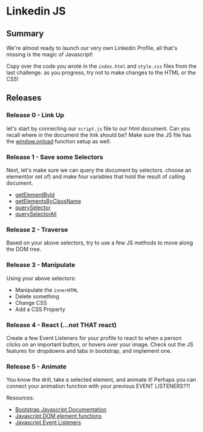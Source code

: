 # Linkedin JS

## Summary
  We're almost ready to launch our very own Linkedin Profile, all that's missing is the magic of Javascript!

  Copy over the code you wrote in the `index.html` and `style.css` files from the last challenge. as you progress, try not to make changes to the HTML or the CSS!

## Releases

### Release 0 - Link Up
  let's start by connecting our `script.js` file to our html document. Can you recall where in the document the link should be? Make sure the JS file has the [window.onload](https://developer.mozilla.org/en-US/docs/Web/API/GlobalEventHandlers/onload) function setup as well.

### Release 1 - Save some Selectors
  Next, let's make sure we can query the document by selectors. choose an element(or set of) and
  make four variables that hold the result of calling document.
  - [getElementById](https://developer.mozilla.org/en-US/docs/Web/API/Document/getElementById)
  - [getElementsByClassName](https://developer.mozilla.org/en-US/docs/Web/API/Document/getElementsByClassName)
  - [querySelector](https://developer.mozilla.org/en-US/docs/Web/API/Document/querySelector)
  - [querySelectorAll](https://developer.mozilla.org/en-US/docs/Web/API/Document/querySelectorAll)

### Release 2 - Traverse
  Based on your above selectors, try to use a few JS methods to move along the DOM tree.

### Release 3 - Manipulate
  Using your above selectors:
  - Manipulate the `innerHTML`
  - Delete something
  - Change CSS
  - Add a CSS Property

### Release 4 - React (...not THAT react)
  Create a few Event Listeners for your profile to react to when a person clicks on an important button, or hovers over your image.
  Check out the JS features for dropdowns and tabs in bootstrap, and implement one.

### Release 5 - Animate
  You know the drill, take a selected element, and animate it!
  Perhaps you can connect your animation function with your previous EVENT LISTENERS??!



Resources:
- [Bootstrap Javascript Documentation]()
- [Javascript DOM element functions](https://developer.mozilla.org/en-US/docs/Web/API/Element)
- [Javascript Event Listeners](https://developer.mozilla.org/en-US/docs/Learn/JavaScript/Building_blocks/Events)